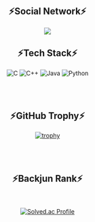 <div align = "center">

## ⚡Social Network⚡

<a href="https://www.instagram.com/0mini_00/">
    <img 
        src="http://img.shields.io/badge/-쓰고싶은텍스트-배경색(ex.222222)?style=flat&logo=아이콘명(ex.Instagram)&link=https://www.instagram.com/본인인스타아이디/"
        style="height : auto; margin-left : 10px; margin-right : 10px;"/>
</a>

## ⚡Tech Stack⚡
  
![C](https://img.shields.io/badge/C-A8B9CC.svg?&style=for-the-badge&logo=C&logoColor=black)
![C++](https://img.shields.io/badge/C++-00599C.svg?&style=for-the-badge&logo=Cplusplus&logoColor=white)
![Java](https://img.shields.io/badge/Java-007396.svg?&style=for-the-badge&logo=Java&logoColor=white)
![Python](https://img.shields.io/badge/Python-3776AB.svg?&style=for-the-badge&logo=Python&logoColor=white)
  
<br/><br/>
  
## ⚡GitHub Trophy⚡
  
[![trophy](https://github-profile-trophy.vercel.app/?username=Go-YM)](https://github.com/ryo-ma/github-profile-trophy)
  
</div>

<br/><br/>

<div align = "center">

## ⚡Backjun Rank⚡
  
<br/>
  
[![Solved.ac Profile](http://mazassumnida.wtf/api/v2/generate_badge?boj=dudalsrkwhr4)](https://solved.ac/dudalsrkwhr4)
  
<br/>
   
</div>
